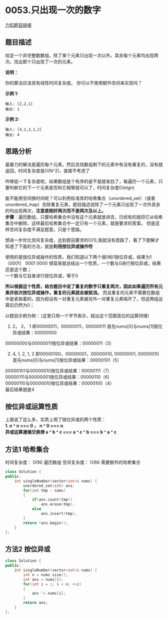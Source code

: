 # 0053.只出现一次的数字

[力扣题目链接](https://leetcode-cn.com/problems/single-number/)   


## 题目描述  

给定一个非空整数数组，除了某个元素只出现一次以外，其余每个元素均出现两次。找出那个只出现了一次的元素。  

**说明：**  

你的算法应该具有线性时间复杂度。 你可以不使用额外空间来实现吗？  

**示例 1:**  

    输入: [2,2,1]  
    输出: 1  
**示例 2:**  

    输入: [4,1,2,1,2]  
    输出: 4  


## 思路分析      

最暴力的解法是遍历每个元素，然后去找数组剩下的元素中有没有重复的，没有就返回，时间复杂度是O(N^2)，直接不考虑了  

咋降低一下复杂度呢，如果数组是个有序的是不是就省劲了，每遍历一个元素，只要判断它的下一个元素是否和它相等就可以了，时间复杂度O(nlgn)  

能不能用空间换时间呢？可以利用标准库的哈希集合（unordered_set）（或者unordered_map）去除重复元素，题目描述说除了一个元素只出现了一次外其余的均出现两次，**注意是刚好两次而不是两次及以上。**  
**步骤**：遍历数组，只要哈希集合中没有这个元素就放进去，已经有的就将它从哈希集合中删除，这样最后哈希集合中一定只有一个元素，就是要求的答案。 但是这样空间复杂度不满足题意，只是个思路。  

想进一步优化空间复杂度，达到题目要求的O(1),我就没有思路了，看了下题解才知道了下面的方法，就是**利用按位异或操作符** 

使用的是按位异或操作的性质，我们知道以下两个值0和1按位异或，结果为1（0001）
    0001
    0000
很容易就总结出一个性质，一个数与0进行按位异或，结果还是这个数；  
一个数与它自身进行按位异或，等于0  

**所以根据这个性质，结合题目中说了重复的数字只重复两次，因此如果遍历所有元素并依次按位异或操作，重复的元素就会被抵消。**  而且重复的元素不需要在数组中是紧挨着的，因为假设有一对重复元素被另外一对重复元素隔开了，但这两组运算后仍然为0；  

以题目示例为例：（这里只用一个字节表示，超出这个范围高位的运算同理）  
1. 2， 2， 1 即00000011，00000011，00000011
首先nums[0]与nums[1]按位异或结果：00000000

00000000与00000011按位异或结果：00000011（3）  

2. 4, 1, 2, 1, 2 即00000100，00000001，00000010, 00000001, 00000010
首先nums[0]与nums[1]按位异或结果：00000101（5）  

00000101与00000010按位异或结果：00000111（7）  
00000111与00000001按位异或结果：00000110（6）  
00000110与00000010按位异或结果：00000100（4）  
最后结果就是4  

## 按位异或运算性质  
上面说了这么多，实质上用了按位异或的两个性质：  
**1. n ^ n === 0 ， n ^ 0 === n**   
**异或运算遵循交换律 a ^ b ^ c === a ^ c ^ b === b ^ a ^ c**  


## 方法1 哈希集合

时间复杂度： O(N)   遍历数组
空间复杂度： O(N)   需要额外的哈希集合

```cpp
class Solution {
public:
    int singleNumber(vector<int>& nums) {
        unordered_set<int> ans;
        for(int tmp : nums)
        {
            if(ans.count(tmp))
                ans.erase(tmp);
            else 
                ans.insert(tmp);
        }
        return *ans.begin();
    }
};
```

## 方法2  按位异或   

```cpp
class Solution {
public:
    int singleNumber(vector<int>& nums) {
        int n = nums.size();
        int ans = nums[0];
        for(int i = 1; i < n; ++i)
        {
            ans ^= nums[i];
        }
        return ans;
    }
};
```




